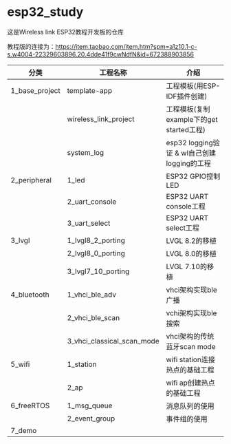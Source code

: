 # esp32_study
这是Wireless link ESP32教程开发板的仓库

教程版的连接为：https://item.taobao.com/item.htm?spm=a1z10.1-c-s.w4004-22329603896.20.4dde41f9cwNdfN&id=672388903856



| 分类           | 工程名称                   | 介绍                                        |
| -------------- | -------------------------- | ------------------------------------------- |
| 1_base_project | template-app               | 工程模板(用ESP-IDF插件创建)                 |
|                | wireless_link_project      | 工程模板(复制example下的get started工程)    |
|                | system_log                 | esp32 logging验证 & wl自己创建logging的工程 |
| 2_peripheral   | 1_led                      | ESP32 GPIO控制LED                           |
|                | 2_uart_console             | ESP32 UART console工程                      |
|                | 3_uart_select              | ESP32 UART select工程                       |
| 3_lvgl         | 1_lvgl8_2_porting          | LVGL 8.2的移植                              |
|                | 2_lvgl8_0_porting          | LVGL 8.0的移植                              |
|                | 3_lvgl7_10_porting         | LVGL 7.10的移植                             |
| 4_bluetooth    | 1_vhci_ble_adv             | vhci架构实现ble广播                         |
|                | 2_vhci_ble_scan            | vchi架构实现ble搜索                         |
|                | 3_vhci_classical_scan_mode | vhci架构的传统蓝牙scan mode                 |
| 5_wifi         | 1_station                  | wifi station连接热点的基础工程              |
|                | 2_ap                       | wifi ap创建热点的基础工程                   |
| 6_freeRTOS     | 1_msg_queue                | 消息队列的使用                              |
|                | 2_event_group              | 事件组的使用                                |
| 7_demo         |                            |                                             |

